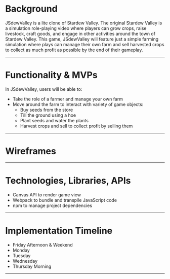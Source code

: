 # Background
JSdewValley is a lite clone of Stardew Valley. The original Stardew Valley is a simulation role-playing video where players can grow crops, raise livestock, craft goods, and engage in other activities around the town of Stardew Valley. This game, JSdewValley will feature just a simple farming simulation where plays can manage their own farm and sell harvested crops to collect as much profit as possible by the end of their gameplay. 

---

# Functionality & MVPs

In JSdewValley, users will be able to: 
- Take the role of a farmer and manage your own farm
- Move around the farm to interact with variety of game objects:
  - Buy seeds from the store
  - Till the ground using a hoe
  - Plant seeds and water the plants
  - Harvest crops and sell to collect profit by selling them


---

# Wireframes

---


# Technologies, Libraries, APIs
- Canvas API to render game view
- Webpack to bundle and transpile JavaScript code
- npm to manage project dependencies

---

# Implementation Timeline
- Friday Afternoon & Weekend
- Monday
- Tuesday
- Wednesday
- Thursday Morning


---